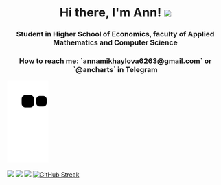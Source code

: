 <h1 align="center">Hi there, I'm Ann! </a> 
<img src="https://github.com/blackcater/blackcater/raw/main/images/Hi.gif" height="32"/></h1>
<h3 align="center">Student in Higher School of Economics, faculty of Applied Mathematics and Computer Science</h3>
<h3 align="center"> How to reach me: `annamikhaylova6263@gmail.com` or `@ancharts` in Telegram </h3>

![Snake animation](https://github.com/ancharts/ancharts/blob/output/github-snake.svg)

![](https://github-profile-summary-cards.vercel.app/api/cards/profile-details?username=ancharts&theme=monokai)
![](https://github-profile-summary-cards.vercel.app/api/cards/repos-per-language?username=ancharts&theme=monokai)
![](https://github-profile-summary-cards.vercel.app/api/cards/stats?username=ancharts&theme=monokai)
[![GitHub Streak](https://github-readme-streak-stats.herokuapp.com/?user=ancharts)](https://git.io/streak-stats)

<!--
**ancharts/ancharts** is a ✨ _special_ ✨ repository because its `README.md` (this file) appears on your GitHub profile.

Here are some ideas to get you started:

- 🔭 I’m currently working on ...
- 🌱 I’m currently learning ...
- 👯 I’m looking to collaborate on ...
- 🤔 I’m looking for help with ...
- 💬 Ask me about ...
- 📫 How to reach me: ...
- 😄 Pronouns: ...
- ⚡ Fun fact: ...
-->
